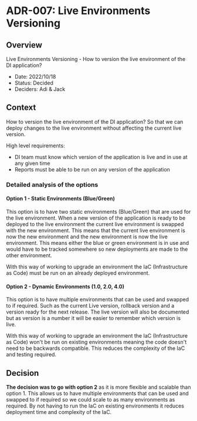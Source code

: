 # ADR-007: Live Environments Versioning

## Overview

Live Environments Versioning - How to version the live environment of the DI application?

* Date: 2022/10/18
* Status: Decided
* Deciders: Adi & Jack

## Context

How to version the live environment of the DI application? So that we can deploy changes to the live environment without affecting the current live version.

High level requirements:

* DI team must know which version of the application is live and in use at any given time
* Reports must be able to be run on any version of the application

### Detailed analysis of the options

#### Option 1 - Static Environments (Blue/Green)

This option is to have two static environments (Blue/Green) that are used for the live environment. When a new version of the application is ready to be deployed to the live environment the current live environment is swapped with the new environment. This means that the current live environment is now the new environment and the new environment is now the live environment. This means either the blue or green environment is in use and would have to be tracked somewhere so new deployments are made to the other environment.

With this way of working to upgrade an environment the IaC (Infrastructure as Code) must be run on an already deployed environment.

#### Option 2 - Dynamic Environments (1.0, 2.0, 4.0)

This option is to have multiple environments that can be used and swapped to if required. Such as the current Live version, rollback version and a version ready for the next release. The live version will also be documented but as version is a number it will be easier to remember which version is live.

With this way of working to upgrade an environment the IaC (Infrastructure as Code) won't be run on existing environments meaning the code doesn't need to be backwards compatible. This reduces the complexity of the IaC and testing required.

## Decision

**The decision was to go with option 2** as it is more flexible and scalable than option 1. This allows us to have multiple environments that can be used and swapped to if required so we could scale to as many environments as required. By not having to run the IaC on existing environments it reduces deployment time and complexity of the IaC.

